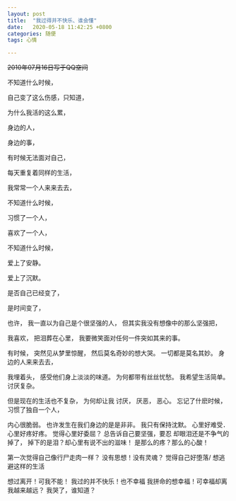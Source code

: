 ```yaml
---
layout: post
title:  "我过得并不快乐、谁会懂"
date:   2020-05-18 11:42:25 +0800
categories: 随便
tags: 心情

---
```

~~2010年07月16日写于QQ空间~~



不知道什么时候， 

自己变了这么伤感，只知道， 

为什么我活的这么累， 

身边的人， 

身边的事， 

有时候无法面对自己， 

每天重复着同样的生活， 

我常常一个人来来去去， 

不知道什么时候， 

习惯了一个人， 

喜欢了一个人， 

不知道什么时候， 

爱上了安静。 

爱上了沉默。 

是否自己已经变了， 

是时间变了， 

也许， 
我一直以为自己是个很坚强的人， 
但其实我没有想像中的那么坚强把， 

我喜欢， 
把泪葬在心里， 
我要微笑面对任何一件突如其来的事。 

有时候， 
突然见从梦里惊醒， 
然后莫名奇妙的想大哭。 
一切都是莫名其妙。 
身边的人来来去去， 

我埋着头， 
感受他们身上淡淡的味道。 
为何都带有丝丝忧愁。 
我希望生活简单。 
讨厌复杂。 

但是现在的生活也不复杂， 
为何却让我 
讨厌， 
厌恶， 
恶心。 
忘记了什麽时候， 
习惯了独自一个人， 


内心很脆弱。 
也许发生在我们身边的是是非非。 
我只有保持沈默。 
心里好难受． 
心里好疼好疼。 
觉得心里好委屈？ 
总告诉自己要坚强，要忍 
却眼泪还是不争气的掉了， 
掉下的是泪？却心里有说不出的滋味！ 
是那么的疼？那么的心酸！ 


第一次觉得自己像行尸走肉一样？ 
没有思想！没有灵魂？ 
觉得自己好堕落/ 
想逃避这样的生活 


想过离开！可我不能！ 
我过的并不快乐！也不幸福 
我拼命的想幸福！可幸福却离我越来越远？ 
我哭了，谁知道？  



